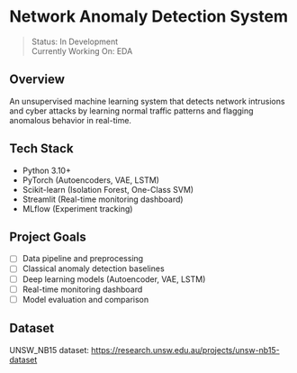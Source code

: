 # Network Anomaly Detection System

> Status: In Development<br>
> Currently Working On: EDA

## Overview
An unsupervised machine learning system that detects network intrusions and cyber attacks by learning normal traffic patterns and flagging anomalous behavior in real-time.

## Tech Stack
- Python 3.10+
- PyTorch (Autoencoders, VAE, LSTM)
- Scikit-learn (Isolation Forest, One-Class SVM)
- Streamlit (Real-time monitoring dashboard)
- MLflow (Experiment tracking)

## Project Goals
- [ ] Data pipeline and preprocessing
- [ ] Classical anomaly detection baselines
- [ ] Deep learning models (Autoencoder, VAE, LSTM)
- [ ] Real-time monitoring dashboard
- [ ] Model evaluation and comparison

## Dataset
UNSW_NB15 dataset: https://research.unsw.edu.au/projects/unsw-nb15-dataset
